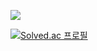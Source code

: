 <a href="https://sunjong0214.github.io" target="_blank"><img src="https://img.shields.io/badge/Blog-000000?style=flat-square&logo=github&logoColor=white"/></a>

[![Solved.ac
프로필](http://mazassumnida.wtf/api/v2/generate_badge?boj=whd8200)](https://solved.ac/whd8200)
<!--[Anurag's GitHub stats](https://github-readme-stats.vercel.app/api?username=sunjong0214&show_icons=true&theme=radical)
<!--
**sunjong0214/sunjong0214** is a ✨ _special_ ✨ repository because its `README.md` (this file) appears on your GitHub profile.

Here are some ideas to get you started:

- 🔭 I’m currently working on ...
- 🌱 I’m currently learning ...
- 👯 I’m looking to collaborate on ...
- 🤔 I’m looking for help with ...
- 💬 Ask me about ...
- 📫 How to reach me: ...
- 😄 Pronouns: ...
- ⚡ Fun fact: ...
-->
